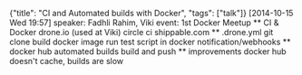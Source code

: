 {"title": "CI and Automated builds with Docker", "tags": ["talk"]}
[2014-10-15 Wed 19:57]
speaker: Fadhli Rahim, Viki
event: 1st Docker Meetup
** CI & Docker
drone.io (used at Viki)
circle ci
shippable.com
** .drone.yml
git clone
build docker image
run test script in docker
notification/webhooks
** docker hub automated builds
build and push
** improvements
docker hub doesn't cache, builds are slow
